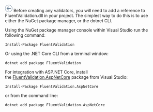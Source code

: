 [![](../../../../../../../icons/backward.png)](../../NET.md)
Before creating any validators, you will need to add a reference to FluentValidation.dll in your project. The simplest way to do this is to use either the NuGet package manager, or the dotnet CLI.

Using the NuGet package manager console within Visual Studio run the following command:

```
Install-Package FluentValidation
```

Or using the .NET Core CLI from a terminal window:

```
dotnet add package FluentValidation
```

For integration with ASP.NET Core, install the [FluentValidation.AspNetCore](https://www.nuget.org/packages/FluentValidation.AspNetCore/) package from Visual Studio:

```
Install-Package FluentValidation.AspNetCore
```

or from the command line:

```
dotnet add package FluentValidation.AspNetCore
```